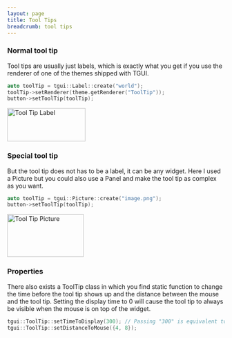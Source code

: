 ```yaml
---
layout: page
title: Tool Tips
breadcrumb: tool tips
---
```


### Normal tool tip

Tool tips are usually just labels, which is exactly what you get if you use the renderer of one of the themes shipped with TGUI.
```c++
auto toolTip = tgui::Label::create("world");
toolTip->setRenderer(theme.getRenderer("ToolTip"));
button->setToolTip(toolTip);
```

<img src="/resources/Tutorials/ToolTipLabel.jpg" alt="Tool Tip Label" width="181" height="77" />


### Special tool tip

But the tool tip does not has to be a label, it can be any widget. Here I used a Picture but you could also use a Panel and make the tool tip as complex as you want.
```c++
auto toolTip = tgui::Picture::create("image.png");
button->setToolTip(toolTip);
```

<img src="/resources/Tutorials/ToolTipPicture.jpg" alt="Tool Tip Picture" width="177" height="99" />


### Properties

There also exists a ToolTip class in which you find static function to change the time before the tool tip shows up and the distance between the mouse and the tool tip. Setting the display time to 0 will cause the tool tip to always be visible when the mouse is on top of the widget.
```c++
tgui::ToolTip::setTimeToDisplay(300); // Passing "300" is equivalent to passing "std::chrono::milliseconds(300)"
tgui::ToolTip::setDistanceToMouse({4, 8});
```
